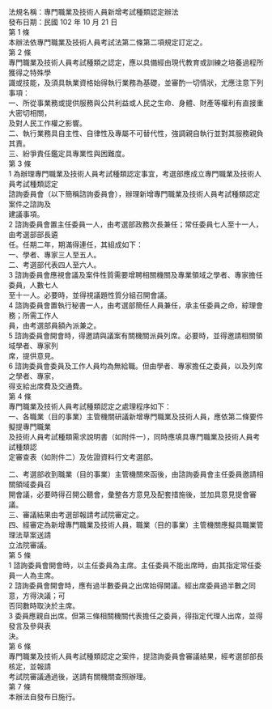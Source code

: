 法規名稱：專門職業及技術人員新增考試種類認定辦法  
發布日期：民國 102 年 10 月 21 日  
第 1 條  
本辦法依專門職業及技術人員考試法第二條第二項規定訂定之。  
第 2 條  
專門職業及技術人員考試種類之認定，應以具備經由現代教育或訓練之培養過程所獲得之特殊學  
識或技能，及須具執業資格始得執行業務為基礎，並審酌一切情狀，尤應注意下列事項：  
一、所從事業務或提供服務與公共利益或人民之生命、身體、財產等權利有直接重大密切相關，  
及對人民工作權之影響。  
二、執行業務具自主性、自律性及專屬不可替代性，強調親自執行並對其服務親負其責。  
三、紛爭責任鑑定具專業性與困難度。  
第 3 條  
1 為辦理專門職業及技術人員考試種類認定事宜，考選部應成立專門職業及技術人員考試種類認定  
諮詢委員會（以下簡稱諮詢委員會），辦理新增專門職業及技術人員考試種類認定案件之諮詢及  
建議事項。  
2 諮詢委員會置主任委員一人，由考選部政務次長兼任；常任委員七人至十一人，由考選部部長遴  
任。任期二年，期滿得連任，其組成如下：  
一、學者、專家三人至五人。  
二、考選部代表四人至六人。  
3 諮詢委員會應視會議及案件性質需要增聘相關機關及專業領域之學者、專家擔任委員，人數七人  
至十一人。必要時，並得視議題性質分組召開會議。  
4 諮詢委員會置執行秘書一人，由考選部簡任人員兼任，承主任委員之命，綜理會務；所需工作人  
員，由考選部員額內派兼之。  
5 諮詢委員會開會時，得邀請與議案有關機關派員列席。必要時，並得邀請相關領域學者、專家列  
席，提供意見。  
6 諮詢委員會委員及工作人員均為無給職。但由學者、專家擔任之委員，以及列席之學者、專家，  
得支給出席費及交通費。  
第 4 條  
專門職業及技術人員考試種類認定之處理程序如下：  
一、各職業（目的事業）主管機關研議新增專門職業及技術人員，應依第二條要件擬提專門職業  
及技術人員考試種類需求說明書（如附件一），同時應填具專門職業及技術人員考試種類認  
定審查表（如附件二）及佐證資料行文考選部。  


二、考選部收到職業（目的事業）主管機關來函後，由諮詢委員會主任委員邀請相關領域委員召  
開會議，必要時得召開公聽會，彙整各方意見及配套措施後，並加具意見提會審議。  
三、審議結果由考選部報請考試院審定之。  
四、經審定為新增專門職業及技術人員，職業（目的事業）主管機關應擬具職業管理法草案送請  
立法院審議。  
第 5 條  
1 諮詢委員會開會時，以主任委員為主席。主任委員不能出席時，由其指定常任委員一人為主席。  
2 諮詢委員會開會時，應有過半數委員之出席始得開議。經出席委員過半數之同意，方得決議；可  
否同數時取決於主席。  
3 委員應親自出席。但第三條相關機關代表擔任之委員，得指定代理人出席，並得發言及參與表  
決。  
第 6 條  
專門職業及技術人員考試種類認定之案件，提諮詢委員會審議結果，經考選部部長核定，並報請  
考試院審議通過後，送請有關機關查照辦理。  
第 7 條  
本辦法自發布日施行。  


